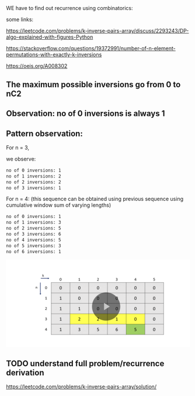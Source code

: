 
##


## 

WE have to find out recurrence using combinatorics:

some links:

https://leetcode.com/problems/k-inverse-pairs-array/discuss/2293243/DP-algo-explained-with-figures-Python

https://stackoverflow.com/questions/19372991/number-of-n-element-permutations-with-exactly-k-inversions

https://oeis.org/A008302

## The maximum possible inversions go from 0 to nC2

## Observation: no of 0 inversions is always 1

## Pattern observation:

For n = 3,

we observe:
```
no of 0 inversions: 1
no of 1 inversions: 2
no of 2 inversions: 2
no of 3 inversions: 1
```

For n = 4: (this sequence can be obtained using previous sequence using cumulative window sum of varying lengths)
```
no of 0 inversions: 1
no of 1 inversions: 3
no of 2 inversions: 5
no of 3 inversions: 6
no of 4 inversions: 5
no of 5 inversions: 3
no of 6 inversions: 1
```

![recurrence dp](images/recurrencedp.png)

## TODO understand full problem/recurrence derivation

https://leetcode.com/problems/k-inverse-pairs-array/solution/

